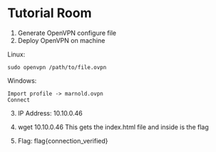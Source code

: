 # Tutorial Room

1. Generate OpenVPN configure file
2. Deploy OpenVPN on machine

Linux:
```
sudo openvpn /path/to/file.ovpn
```

Windows:
```
Import profile -> marnold.ovpn
Connect
```

3. IP Address: 10.10.0.46

4. wget 10.10.0.46
This gets the index.html file and inside is the flag

5. Flag: flag{connection_verified}
